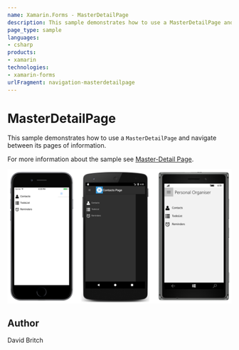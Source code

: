 ```yaml
---
name: Xamarin.Forms - MasterDetailPage
description: This sample demonstrates how to use a MasterDetailPage and navigate between its pages of information.
page_type: sample
languages:
- csharp
products:
- xamarin
technologies:
- xamarin-forms
urlFragment: navigation-masterdetailpage
---
```

# MasterDetailPage

This sample demonstrates how to use a `MasterDetailPage` and navigate between its pages of information.

For more information about the sample see [Master-Detail Page](http://developer.xamarin.com/guides/cross-platform/xamarin-forms/user-interface/navigation/master-detail-page/).

![MasterDetailPage application screenshot](Screenshots/01All.png "MasterDetailPage application screenshot")

## Author

David Britch
